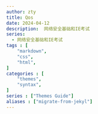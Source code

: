 ```yaml
---
author: zty
title: Qos
date: 2024-04-12
description:  网络安全基础和IE考试
series: 
  - 网络安全基础和IE考试
tags : [
    "markdown",
    "css",
    "html",
]
categories : [
    "themes",
    "syntax",
]
series : ["Themes Guide"]
aliases : ["migrate-from-jekyl"]
---
```


<!--more-->
